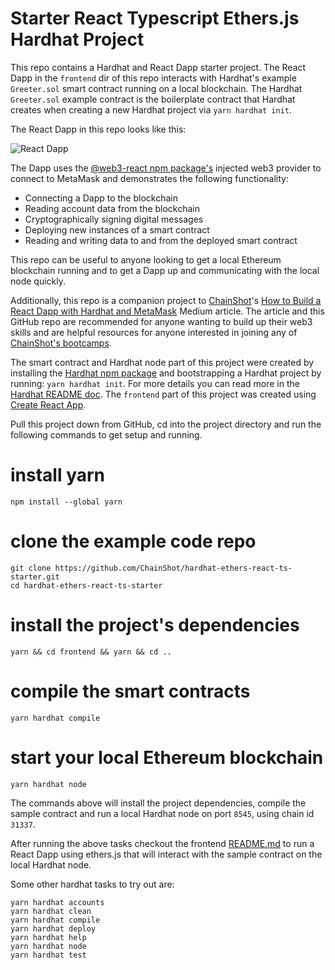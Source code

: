 # Starter React Typescript Ethers.js Hardhat Project

This repo contains a Hardhat and React Dapp starter project. The React Dapp in the `frontend` dir of this repo interacts with Hardhat's example `Greeter.sol` smart contract running on a local blockchain. The Hardhat `Greeter.sol` example contract is the boilerplate contract that Hardhat creates when creating a new Hardhat project via `yarn hardhat init`.

The React Dapp in this repo looks like this:

![React Dapp](https://res.cloudinary.com/divzjiip8/image/upload/c_scale,w_1280/v1641785505/Screen_Shot_2022-01-03_at_3.52.58_PM_n7ror7.png)

The Dapp uses the [@web3-react npm package's](https://www.npmjs.com/package/web3-react) injected web3 provider to connect to MetaMask and demonstrates the following functionality:
* Connecting a Dapp to the blockchain
* Reading account data from the blockchain
* Cryptographically signing digital messages
* Deploying new instances of a smart contract
* Reading and writing data to and from the deployed smart contract

This repo can be useful to anyone looking to get a local Ethereum blockchain running and to get a Dapp up and communicating with the local node quickly.

Additionally, this repo is a companion project to [ChainShot](https://www.chainshot.com)'s [How to Build a React Dapp with Hardhat and MetaMask](https://medium.com/p/9cec8f6410d3) Medium article. The article and this GitHub repo are recommended for anyone wanting to build up their web3 skills and are helpful resources for anyone interested in joining any of [ChainShot's bootcamps](https://www.chainshot.com/bootcamp).

The smart contract and Hardhat node part of this project were created by installing the [Hardhat npm package](https://www.npmjs.com/package/hardhat) and bootstrapping a Hardhat project by running: `yarn hardhat init`. For more details you can read more in the [Hardhat README doc](https://github.com/nomiclabs/hardhat). The `frontend` part of this project was created using [Create React App](https://github.com/facebook/create-react-app).

Pull this project down from GitHub, cd into the project directory and run the following commands to get setup and running.

# install yarn
```shell
npm install --global yarn
```
# clone the example code repo
```shell
git clone https://github.com/ChainShot/hardhat-ethers-react-ts-starter.git
cd hardhat-ethers-react-ts-starter
```
# install the project's dependencies
```shell
yarn && cd frontend && yarn && cd ..
```
# compile the smart contracts
```shell
yarn hardhat compile
```
# start your local Ethereum blockchain
```shell
yarn hardhat node
```

The commands above will install the project dependencies, compile the sample contract and run a local Hardhat node on port `8545`, using chain id `31337`.

After running the above tasks checkout the frontend [README.md](https://github.com/ChainShot/hardhat-ethers-react-ts-starter/tree/main/frontend/README.md) to run a React Dapp using ethers.js that will interact with the sample contract on the local Hardhat node.

Some other hardhat tasks to try out are:

```shell
yarn hardhat accounts
yarn hardhat clean
yarn hardhat compile
yarn hardhat deploy
yarn hardhat help
yarn hardhat node
yarn hardhat test
```

